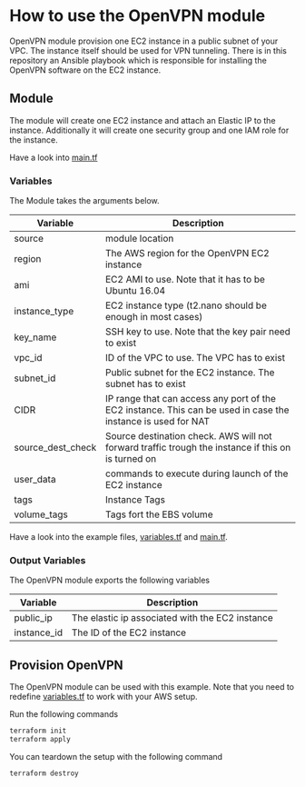 # How to use the OpenVPN module

OpenVPN module provision one EC2 instance in a public subnet of your VPC. The instance itself should be used for VPN tunneling. There is in this repository an Ansible playbook which is responsible for installing the OpenVPN software on the EC2 instance.

## Module

The module will create one EC2 instance and attach an Elastic IP to the instance. Additionally it will create one security group and one IAM role for the instance.

Have a look into [main.tf](main.tf)

### Variables

The Module takes the arguments below.

| Variable | Description |
| --- | --- |
| source | module location |
| region | The AWS region for the OpenVPN EC2 instance |
| ami | EC2 AMI to use. Note that it has to be Ubuntu 16.04 |
| instance_type | EC2 instance type (t2.nano should be enough in most cases) |
| key_name | SSH key to use. Note that the key pair need to exist |
| vpc_id | ID of the VPC to use. The VPC has to exist |
| subnet_id | Public subnet for the EC2 instance. The subnet has to exist |
| CIDR | IP range that can access any port of the EC2 instance. This can be used in case the instance is used for NAT |
| source_dest_check | Source destination check. AWS will not forward traffic trough the instance if this on is turned on |
| user_data | commands to execute during launch of the EC2 instance |
| tags | Instance Tags |
| volume_tags | Tags fort the EBS volume |

Have a look into the example files, [variables.tf](variables.tf) and [main.tf](main.tf).

### Output Variables

The OpenVPN module exports the following variables

| Variable | Description |
| --- | --- |
| public_ip | The elastic ip associated with the EC2 instance |
| instance_id | The ID of the EC2 instance |

## Provision OpenVPN

The OpenVPN module can be used with this example. Note that you need to redefine [variables.tf](variables.tf) to work with your AWS setup.

Run the following commands

```bash
terraform init
terraform apply
```

You can teardown the setup with the following command

```bash
terraform destroy
```

